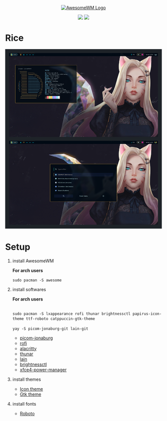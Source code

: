 <div align="center">

<a href="https://awesomewm.org/"><img alt="AwesomeWM Logo" height="160" src="https://upload.wikimedia.org/wikipedia/commons/0/07/Awesome_logo.svg"></a>

<div align="center">
    <img src ="https://img.shields.io/badge/Awesomewm-6c5d87.svg?&style=for-the-badge&logo=Lua&logoColor=white"/>
    <img src ="https://img.shields.io/badge/ArchLinux-4ba383.svg?&style=for-the-badge&logo=Arch Linux&logoColor=white"/>
</div>

</div>

# Rice

![rice](./assets/screenshot.png)

# Setup
1. install AwesomeWM

    **For arch users**
    
    ``` shell
    sudo pacman -S awesome
    ```

2. install softwares

    **For arch users**

    ```shell
   
    sudo pacman -S lxappearance rofi thunar brightnessctl papirus-icon-theme ttf-roboto catppuccin-gtk-theme

    yay -S picom-jonaburg-git lain-git
   
    ```

    - [picom-jonaburg](https://github.com/jonaburg/picom)
    - [rofi](https://github.com/davatorium/rofi)
    - [alacritty](https://github.com/alacritty/alacritty)
    - [thunar](https://gitlab.xfce.org/xfce/thunar)
    - [lain](https://github.com/lcpz/lain)
    - [brightnessctl](https://github.com/Hummer12007/brightnessctl)
    - [xfce4-power-manager](https://gitlab.xfce.org/xfce/xfce4-power-manager)

3. install themes

    - [Icon theme](https://github.com/PapirusDevelopmentTeam/papirus-icon-theme)
    - [Gtk theme](https://github.com/catppuccin/catppuccin)

4. install fonts

    - [Roboto](https://github.com/googlefonts/roboto)